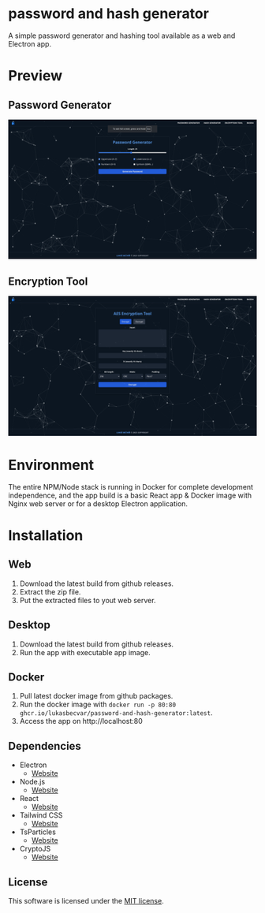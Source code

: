 # password and hash generator
A simple password generator and hashing tool available as a web and Electron app.

# Preview
## Password Generator
![Generator](.github/assets/password-generator-preview.png)
## Encryption Tool
![Encryption Tool](.github/assets/encryption-preview.png)

# Environment
The entire NPM/Node stack is running in Docker for complete development independence, and the app build is a basic React app & Docker image with Nginx web server or for a desktop Electron application.

# Installation
## Web
1. Download the latest build from github releases.
2. Extract the zip file.
3. Put the extracted files to yout web server.

## Desktop
1. Download the latest build from github releases.
2. Run the app with executable app image.

## Docker
1. Pull latest docker image from github packages.
2. Run the docker image with `docker run -p 80:80 ghcr.io/lukasbecvar/password-and-hash-generator:latest`.
3. Access the app on http://localhost:80

## Dependencies
* Electron
    * [Website](https://www.electronjs.org)
* Node.js
    * [Website](https://nodejs.org)
* React
    * [Website](https://reactjs.org)
* Tailwind CSS
    * [Website](https://tailwindcss.com)
* TsParticles
    * [Website](https://particles.js.org)
* CryptoJS
    * [Website](https://cryptojs.gitbook.io/docs)

## License
This software is licensed under the [MIT license](LICENSE).
